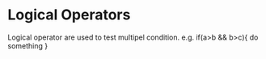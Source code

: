 # Logical Operators

Logical operator are used to test multipel condition. 
e.g. 
if(a>b && b>c){
  do something
}
